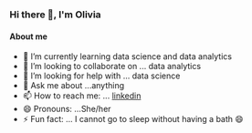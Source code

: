 ### Hi there 👋, I'm Olivia

#### About me
- 🌱 I’m currently learning data science and data analytics
- 👯 I’m looking to collaborate on ... data analytics
- 🤔 I’m looking for help with ... data science
- 💬 Ask me about ...anything
- 📫 How to reach me: ... [linkedin](https://www.linkedin.com/in/olivia-akabogu/)
- 😄 Pronouns: ...She/her
- ⚡ Fun fact: ... I cannot go to sleep without having a bath 😄
